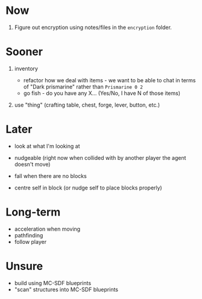 # Now

1. Figure out encryption using notes/files in the `encryption` folder.

# Sooner

1. inventory
    - refactor how we deal with items - we want to be able to chat in terms of "Dark prismarine"
        rather than ```Prismarine 0 2```
    - go fish - do you have any X... (Yes/No, I have N of those items)

1. use "thing" (crafting table, chest, forge, lever, button, etc.)

# Later

- look at what I'm looking at

- nudgeable (right now when collided with by another player the agent doesn't move)

- fall when there are no blocks

- centre self in block (or nudge self to place blocks properly)

# Long-term

- acceleration when moving
- pathfinding 
- follow player

# Unsure

- build using MC-SDF blueprints
- "scan" structures into MC-SDF blueprints

